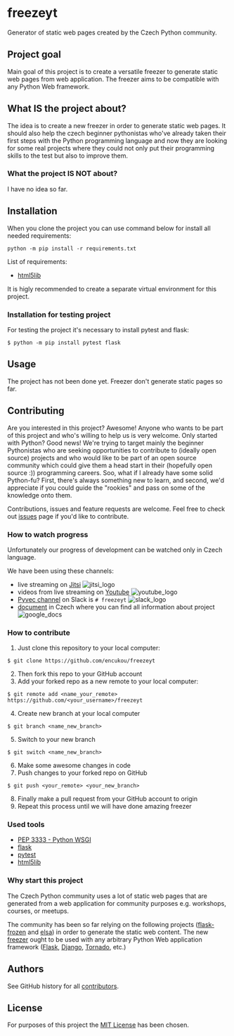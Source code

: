 # freezeyt
Generator of static web pages created by the Czech Python community.


## Project goal
Main goal of this project is to create a versatile freezer to generate static web pages from web application. The freezer aims to be compatible with any Python Web framework. 


## What IS the project about?
The idea is to create a new freezer in order to generate static web pages. It should also help the czech beginner pythonistas who've already taken their first steps with the Python programming language and now they are looking for some real projects where they could not only put their programming skills to the test but also to improve them.


 
### What the project IS NOT about?
I have no idea so far.


## Installation

When you clone the project you can use command below for install all needed requirements:
```
python -m pip install -r requirements.txt
```

List of requirements:
* [html5lib](https://html5lib.readthedocs.io/en/latest/)


It is higly recommended to create a separate virtual environment for this project.


### Installation for testing project

For testing the project it's necessary to install pytest and flask:
```
$ python -m pip install pytest flask
```


## Usage
The project has not been done yet.
Freezer don't generate static pages so far.


## Contributing
Are you interested in this project? Awesome! Anyone who wants to be part of this project and who's willing to help us is very welcome.
Only started with Python? Good news! We're trying to target mainly the beginner Pythonistas who are seeking opportunities to contribute to (ideally open source) projects and who would like to be part of an open source community which could give them a head start in their (hopefully open source :)) programming careers.
Soo, what if I already have some solid Python-fu? First, there's always something new to learn, and second, we'd appreciate if you could guide the "rookies" and pass on some of the knowledge onto them.


Contributions, issues and feature requests are welcome.
Feel free to check out [issues](https://github.com/encukou/freezeyt/issues) page if you'd like to contribute.


### How to watch progress
Unfortunately our progress of development can be watched only in Czech language.

We have been using these channels:

* live streaming on [Jitsi](https://meet.jit.si/freezeyt) ![jitsi_logo](https://img.informer.com/icons/png/48/4832/4832341.png)
* videos from live streaming on [Youtube](https://www.youtube.com/playlist?list=PLFt-PM7J_H3EU5Oez3ZSVjY5pZJttP2lT) ![youtube_logo](https://cdn1.iconfinder.com/data/icons/google_jfk_icons_by_carlosjj/64/youtube.png)
* [Pyvec channel](https://pyvec.slack.com/archives/C0168D5TQ4D) on Slack is `# freezeyt` ![slack_logo](https://upload.wikimedia.org/wikipedia/commons/thumb/7/76/Slack_Icon.png/40px-Slack_Icon.png)
* [document](https://docs.google.com/document/d/1iACdWvSJZmKTgu2TBKYA71jGaiqftDZDqYW6c4BoqjE/edit) in Czech where you can find all information about project ![google_docs](https://lh6.googleusercontent.com/wZIj_18G6farOXdZTg5ulbIdLVWIf7nczqPyipVLgGTuAw3wIlAbDgqpQ0Ac7UiWKrffG1tj=s50-h50-e365)


### How to contribute

1. Just clone this repository to your local computer:

```
$ git clone https://github.com/encukou/freezeyt
```

2. Then fork this repo to your GitHub account
3. Add your forked repo as a new remote to your local computer:
```
$ git remote add <name_your_remote> https://github.com/<your_username>/freezeyt
```
4. Create new branch at your local computer
```
$ git branch <name_new_branch>
```
5. Switch to your new branch
```
$ git switch <name_new_branch>
```
6. Make some awesome changes in code
7. Push changes to your forked repo on GitHub

```
$ git push <your_remote> <your_new_branch>
```
8. Finally make a pull request from your GitHub account to origin
9. Repeat this process until we will have done amazing freezer


### Used tools

* [PEP 3333 - Python WSGI](https://www.python.org/dev/peps/pep-3333/)
* [flask](https://flask.palletsprojects.com/en/1.1.x/)
* [pytest](https://docs.pytest.org/en/latest/)
* [html5lib](https://html5lib.readthedocs.io/en/latest/)


### Why start this project

The Czech Python community uses a lot of static web pages that are generated from a web application for community purposes e.g. workshops, courses, or meetups.

The community has been so far relying on the following projects ([flask-frozen](https://pythonhosted.org/Frozen-Flask/) and [elsa](https://github.com/pyvec/elsa/)) in order to generate the static web content. The new [freezer](https://github.com/encukou/freezeyt) ought to be used with any arbitrary Python Web application framework ([Flask](https://flask.palletsprojects.com/en/1.1.x/), [Django](https://www.djangoproject.com/), [Tornado](https://www.tornadoweb.org/en/stable/), etc.)


## Authors
See GitHub history for all [contributors](https://github.com/encukou/freezeyt/graphs/contributors).


## License
For purposes of this project the [MIT License](LICENCE.MIT) has been chosen.